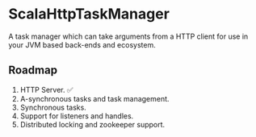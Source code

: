 # ScalaHttpTaskManager

A task manager which can take arguments from a HTTP client for use in your JVM based back-ends and ecosystem. 

Roadmap
---

1. HTTP Server. ✅
2. A-synchronous tasks and task management. 
3. Synchronous tasks. 
4. Support for listeners and handles.
5. Distributed locking and zookeeper support.
